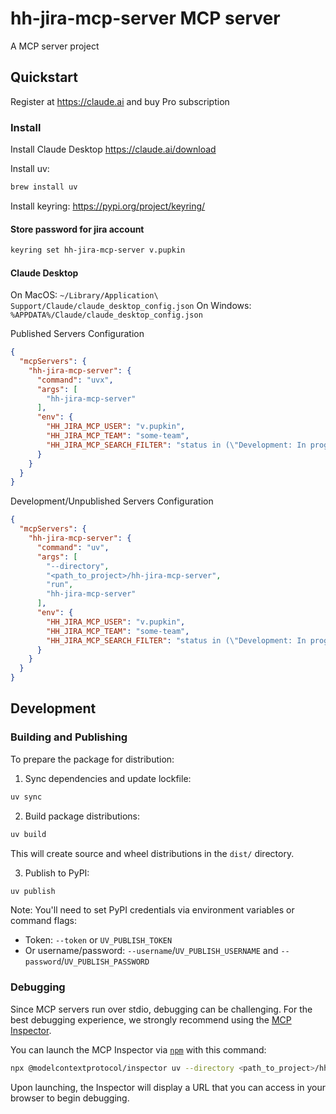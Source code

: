 # hh-jira-mcp-server MCP server

A MCP server project

## Quickstart

Register at https://claude.ai and buy Pro subscription

### Install

Install Claude Desktop
https://claude.ai/download

Install uv:
```bash
brew install uv
```

Install keyring:
https://pypi.org/project/keyring/

#### Store password for jira account
```bash
keyring set hh-jira-mcp-server v.pupkin
```

#### Claude Desktop

On MacOS: `~/Library/Application\ Support/Claude/claude_desktop_config.json`
On Windows: `%APPDATA%/Claude/claude_desktop_config.json`

Published Servers Configuration
```json
{
  "mcpServers": {
    "hh-jira-mcp-server": {
      "command": "uvx",
      "args": [
        "hh-jira-mcp-server"
      ],
      "env": {
        "HH_JIRA_MCP_USER": "v.pupkin",
        "HH_JIRA_MCP_TEAM": "some-team",
        "HH_JIRA_MCP_SEARCH_FILTER": "status in (\"Development: In progress\")"
      }
    }
  }
}
```

Development/Unpublished Servers Configuration
```json
{
  "mcpServers": {
    "hh-jira-mcp-server": {
      "command": "uv",
      "args": [
        "--directory",
        "<path_to_project>/hh-jira-mcp-server",
        "run",
        "hh-jira-mcp-server"
      ],
      "env": {
        "HH_JIRA_MCP_USER": "v.pupkin",
        "HH_JIRA_MCP_TEAM": "some-team",
        "HH_JIRA_MCP_SEARCH_FILTER": "status in (\"Development: In progress\")"
      }
    }
  }
}
```

## Development

### Building and Publishing

To prepare the package for distribution:

1. Sync dependencies and update lockfile:
```bash
uv sync
```

2. Build package distributions:
```bash
uv build
```

This will create source and wheel distributions in the `dist/` directory.

3. Publish to PyPI:
```bash
uv publish
```

Note: You'll need to set PyPI credentials via environment variables or command flags:
- Token: `--token` or `UV_PUBLISH_TOKEN`
- Or username/password: `--username`/`UV_PUBLISH_USERNAME` and `--password`/`UV_PUBLISH_PASSWORD`

### Debugging

Since MCP servers run over stdio, debugging can be challenging. For the best debugging
experience, we strongly recommend using the [MCP Inspector](https://github.com/modelcontextprotocol/inspector).


You can launch the MCP Inspector via [`npm`](https://docs.npmjs.com/downloading-and-installing-node-js-and-npm) with this command:

```bash
npx @modelcontextprotocol/inspector uv --directory <path_to_project>/hh-jira-mcp-server run hh-jira-mcp-server
```


Upon launching, the Inspector will display a URL that you can access in your browser to begin debugging.